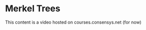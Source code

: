  Merkel Trees
============

  This content is a video hosted on courses.consensys.net (for now)

   
